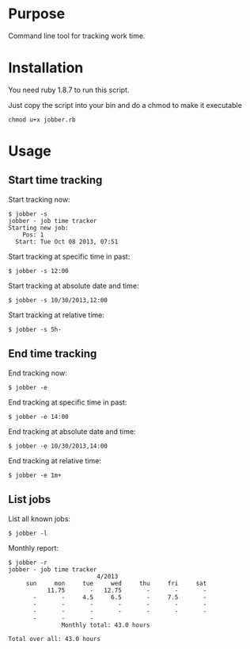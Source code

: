 Purpose
======

Command line tool for tracking work time.

Installation
============

You need ruby 1.8.7 to run this script.

Just copy the script into your bin and do a chmod to make it executable

    chmod u+x jobber.rb

Usage
=====

Start time tracking
-------------------

Start tracking now:

    $ jobber -s
    jobber - job time tracker
    Starting new job:
        Pos: 1
      Start: Tue Oct 08 2013, 07:51

Start tracking at specific time in past:
    
    $ jobber -s 12:00

Start tracking at absolute date and time:
    
    $ jobber -s 10/30/2013,12:00

Start tracking at relative time:
    
    $ jobber -s 5h-

End time tracking
-----------------

End tracking now:
    
    $ jobber -e

End tracking at specific time in past:
    
    $ jobber -e 14:00

End tracking at absolute date and time:
    
    $ jobber -e 10/30/2013,14:00

End tracking at relative time:
    
    $ jobber -e 1m+

List jobs
---------
List all known jobs:
    
    $ jobber -l

Monthly report:
    
    $ jobber -r
    jobber - job time tracker
                             4/2013                         
         sun     mon     tue     wed     thu     fri     sat
               11.75       -   12.75       -       -       -
           -       -     4.5     6.5       -     7.5       -
           -       -       -       -       -       -       -
           -       -       -       -       -       -       -
           -       -       -
                   Monthly total: 43.0 hours                

    Total over all: 43.0 hours

